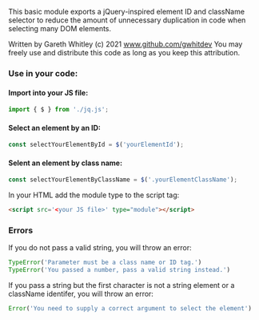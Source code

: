 This basic module exports 
a jQuery-inspired element ID and className selector
to reduce the amount of unnecessary duplication
in code when selecting many DOM elements.


Written by Gareth Whitley (c) 2021
www.github.com/gwhitdev
You may freely use and distribute this code as long
as you keep this attribution.

### Use in your code:
#### Import into your JS file:
```javascript
import { $ } from './jq.js';
```

#### Select an element by an ID:
```javascript
const selectYourElementById = $('yourElementId');
```

#### Selent an element by class name:
```javascript
const selectYourElementByClassName = $('.yourElementClassName');
```

In your HTML add the module type to the script tag:
```html
<script src='<your JS file>' type="module"></script>
```

### Errors
If you do not pass a valid string, you will throw an error:
```javascript
TypeError('Parameter must be a class name or ID tag.')
TypeError('You passed a number, pass a valid string instead.')
```

If you pass a string but the first character is not a string element or a className identifer, you will throw an error:
```javascript
Error('You need to supply a correct argument to select the element')
```